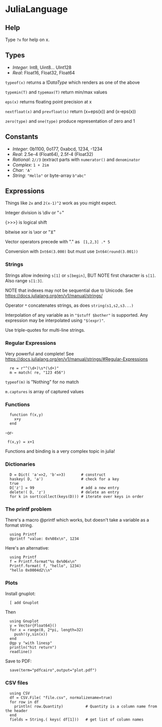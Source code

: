 # JuliaLanguage
## Help

Type `?x` for help on x.

## Types

 * *Integer*: Int8, Uint8... UInt128
 * *Real*: Float16, Float32, Float64

`typeof(x)` returns a *!DataType* which renders as one of the above

`typemin(T)` and `typemax(T)` return min/max values

`eps(x)` returns floating point precision at x

`nextfloat(x)` and `prevfloat(x)` return (x+eps(x)) and (x-eps(x))

`zero(type)` and `one(type)` produce representation of zero and 1

## Constants

 * *Integer*: 0b1100, 0o177, 0xabcd, 1234, -1234
 * *Real*: 2.5e-4 (Float64), 2.5f-4 (Float32)
 * *Rational*: `2//3` (extract parts with `numerator()` and `denominator`
 * *Complex*: `1 + 2im`
 * *Char*: `'A'`
 * *String*: `"Hello"` or byte-array `b"abc"`

## Expressions

Things like `2x` and `2(x-1)^2` work as you might expect.

Integer division is \div<tab> or "÷"

{>>>} is logical shift

bitwise xor is \xor or "⊻"

Vector operators precede with "." as ` [1,2,3] .* 5`

Conversion with `Int64(3.000)` but must use `Int64(round(3.001))`

### Strings

Strings allow indexing `s[1]` or `s[begin]`, BUT NOTE first character is `s[1]`.  Also range `s[1:3]`.

NOTE that indexes may not be sequential due to Unicode.  See https://docs.julialang.org/en/v1/manual/strings/

Operator `*` concatenates strings, as does `string(s1,s2,s3...)`

Interpolation of any variable as in `"$stuff $bother"` is supported.  Any expression may be interpolated using `"$(expr)"`.

Use triple-quotes for multi-line strings.

### Regular Expressions

Very powerful and complete!  See https://docs.julialang.org/en/v1/manual/strings/#Regular-Expressions

```
  re = r"^(\d+)\s*(\d+)"
  m = match( re, "123 456")
```

`typeof(m)` is "Nothing" for no match

`m.captures` is array of captured values

### Functions

```
  function f(x,y)
    x+y
  end
```

-or-

`  f(x,y) = x+1 `

Functions and binding is a very complex topic in julia!

### Dictionaries

```
  D = Dict( 'a'=>2, 'b'=>3)       # construct
  haskey( D, 'a')                 # check for a key
  true
  D['z'] = 99                     # add a new entry
  delete!( D, 'z')                # delete an entry
  for k in sort(collect(keys(D))) # iterate over keys in order
```


### The printf problem

There's a macro @printf which works, but doesn't take a variable as a format string.

```
  using Printf
  @printf "value: 0x%08x\n", 1234
```

Here's an alternative:

```
  using Printf
  f = Printf.format"%s 0x%06x\n"
  Printf.format( f, "hello", 1234)
  "hello 0x0004d2\\n"
```

### Plots

Install gnuplot:

`   [ add Gnuplot `

Then

```
  using Gnuplot
  y = Vector{Float64}()
  for x = range(0, 2*pi, length=32)
    push!(y,sin(x))
  end
  @gp y "with linesp"
  println("hit return")
  readline()
```

Save to PDF:
```
  save(term="pdfcairo",output="plot.pdf")
```

### CSV files

```
  using CSV
  df = CSV.File( "file.csv", normalizename=true)
  for row in df
    println( row.Quantity)          # Quantity is a column name from the header
  end
  fields = String.( keys( df[1]))   # get list of column names
```


